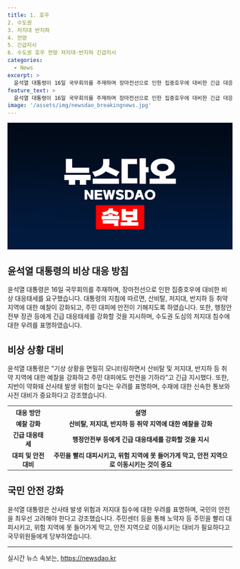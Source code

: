 ```yaml
---
title: 1. 호우
2. 수도권
3. 저지대 반지하
4. 전망
5. 긴급지시
6. 수도권 호우 전망 저지대·반지하 긴급지시
categories:
  - News
excerpt: >
  윤석열 대통령이 16일 국무회의를 주재하며 장마전선으로 인한 집중호우에 대비한 긴급 대응태세를 지시했다. 산사태와 침수 가능성에 대비하여 취약 지역의 예찰을 강화하고, 주민 대피와 안전을 최우선으로 두고 대비할 것을 강조했다. 수재에 대한 신속한 대비가 중요하며, 주민 대피와 안전을 위한 철저한 대비를 국무위원들에게 당부했다. 요약문 작성 예시입니다. 150자 이내로 작성되었습니다.
feature_text: >
  윤석열 대통령이 16일 국무회의를 주재하며 장마전선으로 인한 집중호우에 대비한 긴급 대응태세를 지시했다. 산사태와 침수 가능성에 대비하여 취약 지역의 예찰을 강화하고, 주민 대피와 안전을 최우선으로 두고 대비할 것을 강조했다. 수재에 대한 신속한 대비가 중요하며, 주민 대피와 안전을 위한 철저한 대비를 국무위원들에게 당부했다. 요약문 작성 예시입니다. 150자 이내로 작성되었습니다.
image: '/assets/img/newsdao_breakingnews.jpg'
---
```


<p><img src="/assets/img/newsdao_breakingnews.jpg" alt="ontimetimes 속보" /></p>

<h2>윤석열 대통령의 비상 대응 방침</h2>

<p data-ke-size="size16">윤석열 대통령은 16일 국무회의를 주재하며, 장마전선으로 인한 집중호우에 대비한 비상 대응태세를 요구했습니다. 대통령의 지침에 따르면, 산비탈, 저지대, 반지하 등 취약 지역에 대한 예찰이 강화되고, 주민 대피에 만전이 기해지도록 하였습니다. 또한, 행정안전부 장관 등에게 긴급 대응태세를 강화할 것을 지시하며, 수도권 도심의 저지대 침수에 대한 우려를 표명하였습니다.</p>

<h2 data-ke-size="size26">비상 상황 대비</h2>

<p data-ke-size="size16">윤석열 대통령은 "기상 상황을 면밀히 모니터링하면서 산비탈 및 저지대, 반지하 등 취약 지역에 대한 예찰을 강화하고 주민 대피에도 만전을 기하라”고 긴급 지시했다. 또한, 지반이 약화돼 산사태 발생 위험이 높다는 우려를 표명하며, 수재에 대한 신속한 통보와 사전 대비가 중요하다고 강조했습니다.</p>

<table>
  <tr>
    <th>대응 방안</th>
    <th>설명</th>
  </tr>
  <tr>
    <td style="text-align: center; height: 17px;"><b>예찰 강화</b></td>
    <td style="text-align: center; height: 17px;"><b>산비탈, 저지대, 반지하 등 취약 지역에 대한 예찰을 강화</b></td>
  </tr>
  <tr>
    <td style="text-align: center; height: 17px;"><b>긴급 대응태세</b></td>
    <td style="text-align: center; height: 17px;"><b>행정안전부 등에게 긴급 대응태세를 강화할 것을 지시</b></td>
  </tr>
  <tr>
    <td style="text-align: center; height: 17px;"><b>대피 및 안전 대비</b></td>
    <td style="text-align: center; height: 17px;"><b>주민을 빨리 대피시키고, 위험 지역에 못 들어가게 막고, 안전 지역으로 이동시키는 것이 중요</b></td>
  </tr>
</table>

<h2 data-ke-size="size26">국민 안전 강화</h2>

<p data-ke-size="size16">윤석열 대통령은 산사태 발생 위험과 저지대 침수에 대한 우려를 표명하며, 국민의 안전을 최우선 고려해야 한다고 강조했습니다. 주민센터 등을 통해 노약자 등 주민을 빨리 대피시키고, 위험 지역에 못 들어가게 막고, 안전 지역으로 이동시키는 대비가 필요하다고 국무위원들에게 당부하였습니다.</p>

<hr>

<p data-ke-size="size16"></p>
실시간 뉴스 속보는, <a href="https://newsdao.kr" rel="dofollow">https://newsdao.kr</a>


